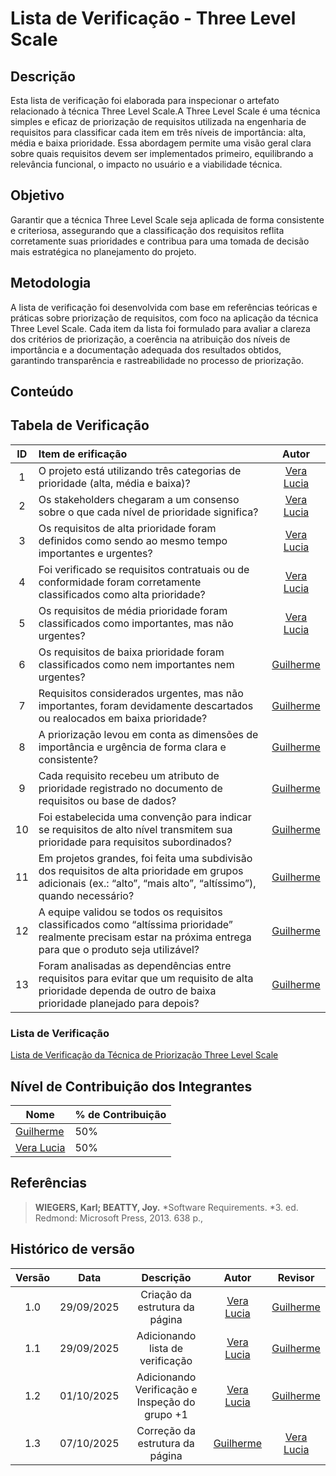 # Lista de Verificação - Three Level Scale

## Descrição
Esta lista de verificação foi elaborada para inspecionar o artefato relacionado à técnica Three Level Scale.A Three Level Scale é uma técnica simples e eficaz de priorização de requisitos utilizada na engenharia de requisitos para classificar cada item em três níveis de importância: alta, média e baixa prioridade. Essa abordagem permite uma visão geral clara sobre quais requisitos devem ser implementados primeiro, equilibrando a relevância funcional, o impacto no usuário e a viabilidade técnica.

## Objetivo 
Garantir que a técnica Three Level Scale seja aplicada de forma consistente e criteriosa, assegurando que a classificação dos requisitos reflita corretamente suas prioridades e contribua para uma tomada de decisão mais estratégica no planejamento do projeto.

## Metodologia 
A lista de verificação foi desenvolvida com base em referências teóricas e práticas sobre priorização de requisitos, com foco na aplicação da técnica Three Level Scale. Cada item da lista foi formulado para avaliar a clareza dos critérios de priorização, a coerência na atribuição dos níveis de importância e a documentação adequada dos resultados obtidos, garantindo transparência e rastreabilidade no processo de priorização.

## Conteúdo
## Tabela de Verificação

| ID  | Item de erificação                                                                                                                                                |                         Autor                         |
| :-: | :---------------------------------------------------------------------------------------------------------------------------------------------------------------- | :---------------------------------------------------: |
|  1  | O projeto está utilizando três categorias de prioridade (alta, média e baixa)?                                                                                    |     [Vera Lucia](https://github.com/verabelucia)      |
|  2  | Os stakeholders chegaram a um consenso sobre o que cada nível de prioridade significa?                                                                            |     [Vera Lucia](https://github.com/verabelucia)      |
|  3  | Os requisitos de alta prioridade foram definidos como sendo ao mesmo tempo importantes e urgentes?                                                                |     [Vera Lucia](https://github.com/verabelucia)      |
|  4  | Foi verificado se requisitos contratuais ou de conformidade foram corretamente classificados como alta prioridade?                                                |     [Vera Lucia](https://github.com/verabelucia)      |
|  5  | Os requisitos de média prioridade foram classificados como importantes, mas não urgentes?                                                                         |     [Vera Lucia](https://github.com/verabelucia)      |
|  6  | Os requisitos de baixa prioridade foram classificados como nem importantes nem urgentes?                                                                          | [Guilherme](https://github.com/GuilhermeOliveira1327) |
|  7  | Requisitos considerados urgentes, mas não importantes, foram devidamente descartados ou realocados em baixa prioridade?                                           | [Guilherme](https://github.com/GuilhermeOliveira1327) |
|  8  | A priorização levou em conta as dimensões de importância e urgência de forma clara e consistente?                                                                 | [Guilherme](https://github.com/GuilhermeOliveira1327) |
|  9  | Cada requisito recebeu um atributo de prioridade registrado no documento de requisitos ou base de dados?                                                          | [Guilherme](https://github.com/GuilhermeOliveira1327) |
| 10  | Foi estabelecida uma convenção para indicar se requisitos de alto nível transmitem sua prioridade para requisitos subordinados?                                   | [Guilherme](https://github.com/GuilhermeOliveira1327) |
| 11  | Em projetos grandes, foi feita uma subdivisão dos requisitos de alta prioridade em grupos adicionais (ex.: “alto”, “mais alto”, “altíssimo”), quando necessário?  | [Guilherme](https://github.com/GuilhermeOliveira1327) |
| 12  | A equipe validou se todos os requisitos classificados como “altíssima prioridade” realmente precisam estar na próxima entrega para que o produto seja utilizável? | [Guilherme](https://github.com/GuilhermeOliveira1327) |
| 13  | Foram analisadas as dependências entre requisitos para evitar que um requisito de alta prioridade dependa de outro de baixa prioridade planejado para depois?     | [Guilherme](https://github.com/GuilhermeOliveira1327) |

### Lista de Verificação 
[Lista de Verificação da Técnica de Priorização Three Level Scale](../../../00_assets/pdfs/verificacao/tecnica_de_priorizacao/lista_de_verificacao_tecnica_de_priorizacao_three_level_scale.pdf)

## Nível de Contribuição dos Integrantes

| Nome            | % de Contribuição |
|-----------------|-------------------|
|  [Guilherme](https://github.com/GuilhermeOliveira1327)|        50%       |
|  [Vera Lucia](https://github.com/verabelucia) |        50%       |

## Referências

> **WIEGERS, Karl; BEATTY, Joy.** *Software Requirements. *3. ed. Redmond: Microsoft Press, 2013. 638 p.,

## Histórico de versão

| Versão |    Data    |                   Descrição                   |                    Autor                     |                        Revisor                        |
| :----: | :--------: | :-------------------------------------------: | :------------------------------------------: | :---------------------------------------------------: |
|  1.0   | 29/09/2025 |        Criação da estrutura da página         | [Vera Lucia](https://github.com/verabelucia) | [Guilherme](https://github.com/GuilhermeOliveira1327) |
|  1.1   | 29/09/2025 |       Adicionando lista de verificação        | [Vera Lucia](https://github.com/verabelucia) | [Guilherme](https://github.com/GuilhermeOliveira1327) |
|  1.2   | 01/10/2025 | Adicionando Verificação e Inspeção do grupo +1 | [Vera Lucia](https://github.com/verabelucia) | [Guilherme](https://github.com/GuilhermeOliveira1327) |
|  1.3   | 07/10/2025 | Correção da estrutura da página | [Guilherme](https://github.com/GuilhermeOliveira1327) | [Vera Lucia](https://github.com/verabelucia) |